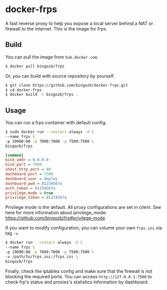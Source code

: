 # docker-frps

A fast reverse proxy to help you expose a local server behind a NAT or firewall to the internet. This is the image for frps.

## Build

You can pull the image from `hub.docker.com`.

```sh
$ docker pull bingozb/frps
```

Or, you can build with source repository by yourself.

```sh
$ git clone https://github.com/bingozb/docker-frps.git
$ cd docker-frps
$ docker build -t bingozb/frps .
```

## Usage

You can run a frps container with default config.

```sh
$ sudo docker run --restart always -d \
--name frps \
-p 10080:80 -p 7000:7000 -p 7500:7500 \
bingozb/frps
```

```ini
[common]
bind_addr = 0.0.0.0
bind_port = 7000
vhost_http_port = 80
dashboard_port = 7500
dashboard_user = deploy
dashboard_pwd = 01234567a
auth_token = 01234567a
privilege_mode = true
privilege_token = 01234567a
```

Privilege mode is the default. All proxy configurations are set in client. See here for more information about privilege_mode: https://github.com/bingozb/frp#privilege-mode

If you want to modify configuration, you can volume your own `frps.ini` via tag `-v`.

```sh
$ docker run --restart always -d \
--name frps \
-p 10080:80 -p 7000:7000 -p 7500:7500 \
-v /path/to/frps.ini:/frps.ini \
bingozb/frps
```

Finally, check the iptables config and make sure that the firewall is not blocking the required ports. You can access `http://127.0.0.1:7500` to check frp's status and proxies's statistics information by dashboard.


